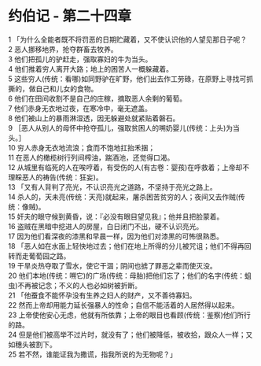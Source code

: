 # 约伯记 - 第二十四章
  
 1 「为什么全能者既不将罚恶的日期贮藏着，又不使认识他的人望见那日子呢？  
 2 恶人挪移地界，抢夺群畜去牧养。  
 3 他们把孤儿的驴赶走，强取寡妇的牛为当头。  
 4 他们推着穷人离开大路；地上的困苦人一概躲藏着。  
 5 这些穷人(传统：看哪)如同野驴在旷野，他们出去作工劳碌，在原野上寻找可抓撕的，做自己和儿女的食物。  
 6 他们在田间收割不是自己的庄稼，摘取恶人余剩的葡萄。  
 7 他们赤身无衣地过夜，在寒冷中，毫无遮盖。  
 8 他们被山上的暴雨淋湿透，因无躲避处就紧贴着磐石。  
 9 ［恶人从别人的母怀中抢夺孤儿，强取贫困人的嗍奶婴儿(传统：上头)为当头。］  
 10 穷人赤身无衣地流浪；食而不饱地扛抬禾捆；  
 11 在恶人的橄榄树行列间榨油，踹酒池，还觉得口渴。  
 12 从城里有临死的人在唉哼着，有受伤的人(有古卷：婴孩)在呼救着；上帝却不理睬恶人的祷告(传统：狂妄)。  
 13 「又有人背判了亮光，不认识亮光之道路，不坚持于亮光之路上。  
 14 杀人的，天未亮(传统：天亮)就起来，屠杀困苦贫穷的人；夜间又去作贼(传统：像贼)。  
 15 奸夫的眼守候到黄昏，说：『必没有眼目望见我』；他并且把脸蒙着。  
 16 盗贼在黑暗中挖进人的房屋，白日闭门不出，硬不认识亮光。  
 17 因为他们看深夜的漆黑和早晨一样，因为他们对漆黑的可怖很熟悉。  
 18 「恶人如在水面上轻快地过去；他们在地上所得的分儿被咒诅；他们不得再回转而走葡萄园之路。  
 19 干旱炎热夺取了雪水，使它干涸；阴间也掳了罪恶之辈而使灭没。  
 20 他们本地(传统：嗍它)的广场(传统：母胎)把他们忘了；他们的名字(传统：蛆虫)不再被记念；不义的人也必如树被折断。  
 21 「他蚕食不能怀孕没有生养之妇人的财产，又不善待寡妇。  
 22 然而上帝却用能力延长强暴人的性命；自信不能活着的人居然得以起来。  
 23 上帝使他安心无虑，他就有所依靠；上帝的眼目也看顾(传统：鉴察)他们所行的路。  
 24 但是他们被高举不过片时，就没有了；他们被降低，被收拾，跟众人一样；又如穗头被割下。  
 25 若不然，谁能证我为撒谎，指我所说的为无物呢？」